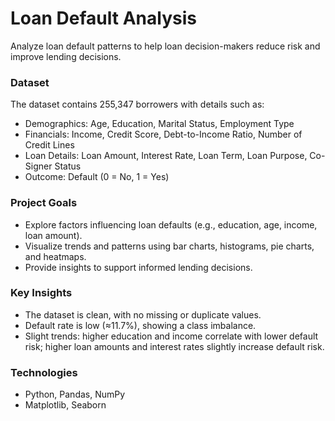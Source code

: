 # Loan Default Analysis

Analyze loan default patterns to help loan decision-makers reduce risk and improve lending decisions.

### Dataset

The dataset contains 255,347 borrowers with details such as:

- Demographics: Age, Education, Marital Status, Employment Type  
- Financials: Income, Credit Score, Debt-to-Income Ratio, Number of Credit Lines  
- Loan Details: Loan Amount, Interest Rate, Loan Term, Loan Purpose, Co-Signer Status  
- Outcome: Default (0 = No, 1 = Yes)  

### Project Goals

- Explore factors influencing loan defaults (e.g., education, age, income, loan amount).  
- Visualize trends and patterns using bar charts, histograms, pie charts, and heatmaps.  
- Provide insights to support informed lending decisions.

### Key Insights

- The dataset is clean, with no missing or duplicate values.  
- Default rate is low (≈11.7%), showing a class imbalance.  
- Slight trends: higher education and income correlate with lower default risk; higher loan amounts and interest rates slightly increase default risk.  


### Technologies

- Python, Pandas, NumPy  
- Matplotlib, Seaborn  

